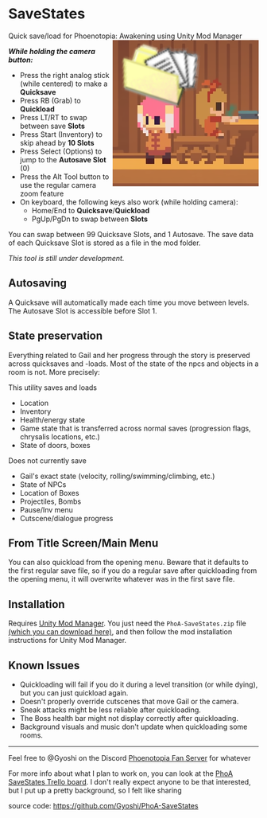# SaveStates
Quick save/load for Phoenotopia: Awakening using Unity Mod Manager
<img src="https://raw.githubusercontent.com/Gyoshi/PhoA-SaveStates/master/Resources/logo.png" alt="Not actual gameplay footage" align="right"/>

***While holding the camera button:***
- Press the right analog stick (while centered) to make a **Quicksave**
- Press RB (Grab) to **Quickload**
- Press LT/RT to swap between save **Slots**
- Press Start (Inventory) to skip ahead by **10 Slots**
- Press Select (Options) to jump to the **Autosave Slot** (0)
- Press the Alt Tool button to use the regular camera zoom feature
- On keyboard, the following keys also work (while holding camera): 
	- Home/End to **Quicksave**/**Quickload**
	- PgUp/PgDn to swap between **Slots**

You can swap between 99 Quicksave Slots, and 1 Autosave. The save data of each Quicksave Slot is stored as a file in the mod folder.

*This tool is still under development.*

## Autosaving
A Quicksave will automatically made each time you move between levels. The Autosave Slot is accessible before Slot 1.

## State preservation
Everything related to Gail and her progress through the story is preserved across quicksaves and -loads. Most of the state of the npcs and objects in a room is not. More precisely:

This utility saves and loads
- Location
- Inventory
- Health/energy state
- Game state that is transferred across normal saves (progression flags, chrysalis locations, etc.)
- State of doors, boxes

Does not currently save
- Gail's exact state (velocity, rolling/swimming/climbing, etc.)
- State of NPCs
- Location of Boxes
- Projectiles, Bombs
- Pause/Inv menu
- Cutscene/dialogue progress

## From Title Screen/Main Menu
You can also quickload from the opening menu. Beware that it defaults to the first regular save file, so if you do a regular save after quickloading from the opening menu, it will overwrite whatever was in the first save file.

## Installation
Requires [Unity Mod Manager](https://www.nexusmods.com/site/mods/21/). You just need the `PhoA-SaveStates.zip` file [(which you can download here)](https://github.com/Gyoshi/PhoA-SaveStates/releases/latest), and then follow the mod installation instructions for Unity Mod Manager.

## Known Issues
- Quickloading will fail if you do it during a level transition (or while dying), but you can just quickload again.
- Doesn't properly override cutscenes that move Gail or the camera.
- Sneak attacks might be less reliable after quickloading.
- The Boss health bar might not display correctly after quickloading.
- Background visuals and music don't update when quickloading some rooms.

---
Feel free to @Gyoshi on the Discord [Phoenotopia Fan Server](https://discord.gg/Swd6zcTCQZ) for whatever

For more info about what I plan to work on, you can look at the [PhoA SaveStates Trello board](https://trello.com/b/LoMwIPi0/phoa-savestates). I don't really expect anyone to be that interested, but I put up a pretty background, so I felt like sharing

source code: https://github.com/Gyoshi/PhoA-SaveStates
